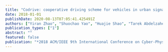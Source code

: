 ```yaml
---
title: "Codrive: cooperative driving scheme for vehicles in urban signalized intersections"
date: 2018-01-01
publishDate: 2020-08-13T07:05:41.425491Z
authors: ["Yiran Zhao", "Shuochao Yao", "Huajie Shao", "Tarek Abdelzaher"]
publication_types: ["1"]
abstract: ""
featured: false
publication: "*2018 ACM/IEEE 9th International Conference on Cyber-Physical Systems (ICCPS)*"
---
```



